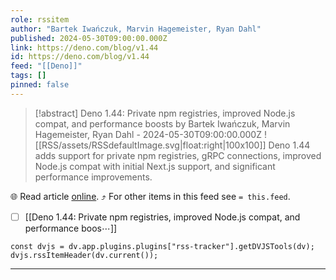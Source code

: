 ```yaml
---
role: rssitem
author: "Bartek Iwańczuk, Marvin Hagemeister, Ryan Dahl"
published: 2024-05-30T09:00:00.000Z
link: https://deno.com/blog/v1.44
id: https://deno.com/blog/v1.44
feed: "[[Deno]]"
tags: []
pinned: false
---
```


> [!abstract] Deno 1.44: Private npm registries, improved Node.js compat, and performance boosts by Bartek Iwańczuk, Marvin Hagemeister, Ryan Dahl - 2024-05-30T09:00:00.000Z
> ![[RSS/assets/RSSdefaultImage.svg|float:right|100x100]] Deno 1.44 adds support for private npm registries, gRPC connections, improved Node.js compat with initial Next.js support, and significant performance improvements.

🌐 Read article [online](https://deno.com/blog/v1.44). ⤴ For other items in this feed see `= this.feed`.

- [ ] [[Deno 1․44꞉ Private npm registries, improved Node․js compat, and performance boos⋯]]

~~~dataviewjs
const dvjs = dv.app.plugins.plugins["rss-tracker"].getDVJSTools(dv);
dvjs.rssItemHeader(dv.current());
~~~

- - -
